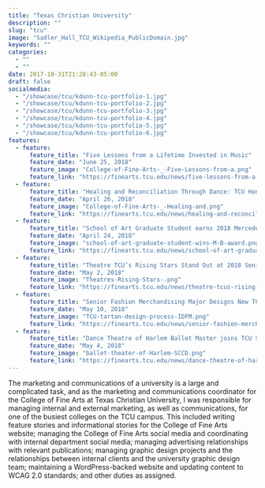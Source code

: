 ```yaml
---
title: "Texas Christian University"
description: ""
slug: "tcu"
image: "Sadler_Hall_TCU_Wikipedia_PublicDomain.jpg"
keywords: ""
categories:
  - ""
  - ""
date: 2017-10-31T21:28:43-05:00
draft: false
socialmedia:
  - "/showcase/tcu/kdunn-tcu-portfolio-1.jpg"
  - "/showcase/tcu/kdunn-tcu-portfolio-2.jpg"
  - "/showcase/tcu/kdunn-tcu-portfolio-3.jpg"
  - "/showcase/tcu/kdunn-tcu-portfolio-4.jpg"
  - "/showcase/tcu/kdunn-tcu-portfolio-5.jpg"
  - "/showcase/tcu/kdunn-tcu-portfolio-6.jpg"
features:
  - feature:
      feature_title: "Five Lessons from a Lifetime Invested in Music"
      feature_date: "June 25, 2018"
      feature_image: "College-of-Fine-Arts-_-Five-Lessons-from-a.png"
      feature_link: "https://finearts.tcu.edu/news/five-lessons-from-a-lifetime-invested-in-music/"
  - feature:
      feature_title: "Healing and Reconciliation Through Dance: TCU Honors Global Innovator Godelieve Mukasarasi"
      feature_date: "April 26, 2018"
      feature_image: "College-of-Fine-Arts-_-Healing-and.png"
      feature_link: "https://finearts.tcu.edu/news/healing-and-reconciliation-through-dance-tcu-honors-global-innovator-godelieve-mukasarasi/"
  - feature:
      feature_title: "School of Art Graduate Student earns 2018 Mercedes-Benz Financial Services Emerging Texas Artist Award"
      feature_date: "April 24, 2018"
      feature_image: "school-of-art-graduate-student-wins-M-B-award.png"
      feature_link: "https://finearts.tcu.edu/news/school-of-art-graduate-student-earns-2018-mercedes-benz-financial-services-emerging-texas-artist-award/"
  - feature:
      feature_title: "Theatre TCU’s Rising Stars Stand Out at 2018 Senior Showcase"
      feature_date: "May 2, 2018"
      feature_image: "Theatres-Rising-Stars-.png"
      feature_link: "https://finearts.tcu.edu/news/theatre-tcus-rising-stars-stand-out-at-2018-senior-showcase/"
  - feature:
      feature_title: "Senior Fashion Merchandising Major Designs New TCU Tartan"
      feature_date: "May 10, 2018"
      feature_image: "TCU-tartan-design-process-IDFM.png"
      feature_link: "https://finearts.tcu.edu/news/senior-fashion-merchandising-major-designs-new-tcu-tartan/"
  - feature:
      feature_title: "Dance Theatre of Harlem Ballet Master joins TCU School for Classical & Contemporary Dance Faculty"
      feature_date: "May 4, 2018"
      feature_image: "ballet-theater-of-Harlem-SCCD.png"
      feature_link: "https://finearts.tcu.edu/news/dance-theatre-of-harlem-ballet-master-joins-tcu-school-for-contemporary-classical-dance-faculty/"
---
```


The marketing and communications of a university is a large and complicated task, and as the marketing and communications coordinator for the College of Fine Arts at Texas Christian University, I was responsible for managing internal and external marketing, as well as communications, for one of the busiest colleges on the TCU campus. This included writing feature stories and informational stories for the College of Fine Arts website; managing the College of Fine Arts social media and coordinating with internal department social media; managing advertising relationships with relevant publications; managing graphic design projects and the relationships between internal clients and the university graphic design team; maintaining a WordPress-backed website and updating content to WCAG 2.0 standards; and other duties as assigned.
